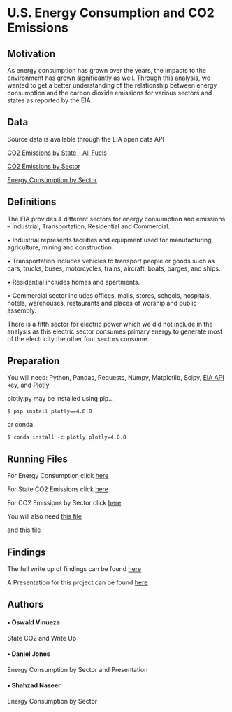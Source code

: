 # U.S. Energy Consumption and CO2 Emissions
  
## Motivation

As energy consumption has grown over the years, the impacts to the environment has grown significantly as well. Through this analysis, we wanted to get a better understanding of the relationship between energy consumption and the carbon dioxide emissions for various sectors and states as reported by the EIA.
  
## Data
Source data is available through the EIA open data API

[CO2 Emissions by State - All Fuels](https://www.eia.gov/opendata/qb.php?category=2251663)

[CO2 Emissions by Sector](https://www.eia.gov/opendata/qb.php?category=711236)

[Energy Consumption by Sector](https://www.eia.gov/opendata/qb.php?category=711226)
    
## Definitions
The EIA provides 4 different sectors for energy consumption and emissions – Industrial, Transportation, Residential and Commercial. 

•	Industrial represents facilities and equipment used for manufacturing, agriculture, mining and construction.

•	Transportation includes vehicles to transport people or goods such as cars, trucks, buses, motorcycles, trains, aircraft, boats, barges, and ships.

•	Residential includes homes and apartments.

•	Commercial sector includes offices, malls, stores, schools, hospitals, hotels, warehouses, restaurants and places of worship and public assembly.

There is a fifth sector for electric power which we did not include in the analysis as this electric sector consumes primary energy to generate most of the electricity the other four sectors consume. 
  
## Preparation
You will need: Python, Pandas, Requests, Numpy, Matplotlib, Scipy, [EIA API key](https://www.eia.gov/opendata/register.php), and Plotly

plotly.py may be installed using pip...

`$ pip install plotly==4.0.0`

or conda.

`$ conda install -c plotly plotly=4.0.0`

## Running Files

For Energy Consumption click [here](https://github.com/DanielMJones2005/Project-1/blob/master/Master_Energy_Consump_Sector_v3.ipynb)

For State CO2 Emissions click [here](https://github.com/DanielMJones2005/Project-1/blob/master/CO2EmissionsAllFuelsbyState_AllSectorsMerged.ipynb)

For CO2 Emissions by Sector click [here](https://github.com/DanielMJones2005/Project-1/blob/master/DataVisualization.ipynb)

You will also need [this file](https://github.com/DanielMJones2005/Project-1/blob/master/CO2Ems10YrResIndComTrn.csv)

and [this file](https://github.com/DanielMJones2005/Project-1/blob/master/MasterConsumptionResComTrnInd.csv)
  
## Findings
The full write up of findings can be found [here](https://github.com/DanielMJones2005/Project-1/blob/master/US%20Energy%20Consumption%20and%20CO2%20Emissions%20Write%20Up%20Final.docx)

A Presentation for this project can be found [here](https://github.com/DanielMJones2005/Project-1/blob/master/20190729%20Energizers_Project_1_Presentation.v2.pptx)

## Authors
  
#### • Oswald Vinueza   

State CO2 and Write Up

#### • Daniel Jones  

Energy Consumption by Sector and Presentation

#### • Shahzad Naseer   

Energy Consumption by Sector
